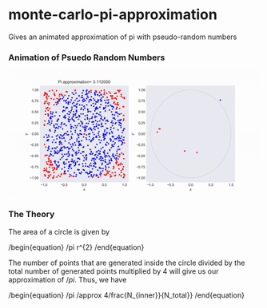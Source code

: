# monte-carlo-pi-approximation
Gives an animated approximation of pi with pseudo-random numbers

### Animation of Psuedo Random Numbers
![pi](https://github.com/timothypholmes/monte-carlo-pi-approximation/blob/master/pi.gif)

### The Theory

The area of a circle is given by 

/begin{equation}
/pi r^{2}
/end{equation}

The number of points that are generated inside the circle divided by the total number of generated points multiplied by 4 will give us our approximation of $/pi$. Thus, we have 

/begin{equation}
/pi /approx 4/frac{N_{inner}}{N_total}}
/end{equation}
